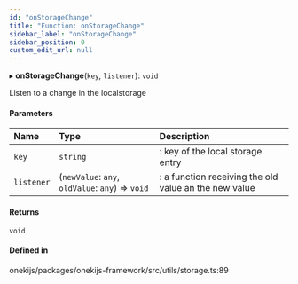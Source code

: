 ```yaml
---
id: "onStorageChange"
title: "Function: onStorageChange"
sidebar_label: "onStorageChange"
sidebar_position: 0
custom_edit_url: null
---
```


▸ **onStorageChange**(`key`, `listener`): `void`

Listen to a change in the localstorage

#### Parameters

| Name | Type | Description |
| :------ | :------ | :------ |
| `key` | `string` | : key of the local storage entry |
| `listener` | (`newValue`: `any`, `oldValue`: `any`) => `void` | : a function receiving the old value an the new value |

#### Returns

`void`

#### Defined in

onekijs/packages/onekijs-framework/src/utils/storage.ts:89
